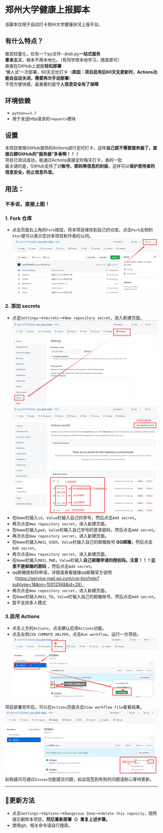 # 郑州大学健康上报脚本
该脚本仅用于自动打卡郑州大学健康状况上报平台。

## 有什么特点？
极其轻量化，仅有一个py文件--jksb.py**一站式服务**  
**拿来主义**，根本不用本地化。（有同学想本地学习，随意即可）  
直接在GitHub上就能**轻松部署**  
’懒人式‘一次部署，60天无忧打卡（**原因：项目启用后60天无更新时，Actions功能会自动关闭，需要再次手动部署**）  
不但方便快捷，最重要的是**个人信息安全有了保障**

## 环境依赖
+ `python==3.7`
+ 用于发送http请求的`requests`模块


## 设置
本项目使用GitHub提供的Actions进行定时打卡，这样**自己就不需要服务器了，直接白嫖GitHub的”服务器“多香啊！！！**<br>
项目已测试成功，能通过Actions直接定时每天打卡，香的一批<br>
最关键的是，GitHub支持了对**账号、密码等信息的封装**，这样可以**保护使用者的信息安全，防止信息外泄。**<br>

## 用法：
### 不多说，直接上图！    



### 1. Fork 仓库
* 点击页面右上角的`Fork`按钮，将本项目保存到自己的仓库。点击`Fork`左侧的`Star`键可以表示您对本项目和作者的认同。
  ![fork.PNG](pictures/1.png)
### 2. 添加 secrets
* 点击`Settings`-->`Secrets`-->`New repository secret`，进入新建页面。
  ![secrets.PNG](pictures/2.png)
  ![actions.PNG](pictures/3.png)
* 在`Name`栏输入`id`，`Value`栏输入自己的学号，然后点击`Add secret`。
* 再次点击`New repository secret`，进入新建页面。
* 在`Name`栏输入`pwd`，`Value`栏输入自己学号的登录密码，然后点击`Add secret`。  
* 再次点击`New repository secret`，进入新建页面。
* 在`Name`栏输入`MAIL_USER`，`Value`栏输入自己的邮箱账号 **QQ邮箱**，然后点击`Add secret`。
* 再次点击`New repository secret`，进入新建页面。
* 在`Name`栏输入`MAIL_PWD`，`Value`栏输入**自己邮箱申请的授权码。注意！！！这里不是邮箱的密码** ，然后点击`Add secret`。  
* qq邮箱授权码申请，详细请查看链接qq邮箱官方说明（https://service.mail.qq.com/cgi-bin/help?subtype=1&&no=1001256&&id=28）  
* 再次点击`New repository secret`，进入新建页面。
* 在`Name`栏输入`MAIL_TO`，`Value`栏输入自己的邮箱账号，然后点击`Add secret`。
* 暂不支持多人模式  
### 3.启用 Actions
* 点击上方的`Actions`，点击确认启用`Actions`功能。
* 点击左侧`ZZU COMMUTE HELPER`，点击`Run workflow`，运行一次项目。
  ![check.PNG](pictures/4.png)

项目部署完毕后，可以在`Actions`页面点击`View workflow file`查看结果。
  ![check.PNG](pictures/5.png)
如有疑问可通过`Issues`功能提交问题，如出现签到失败的问题请耐心等待更新。

---
## 📢更新方法
* 点击`Settings`-->`Options`-->`Dangerous Zone`-->`delete this reposity`，按照提示删除本项目，**然后重新部署（）重复上述步骤。**
* 使用git，相关命令请自行搜索。
